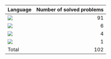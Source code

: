 
| Language  | Number of solved problems |
|:---|---:|
|![](https://img.shields.io/badge/Javascript-F7DF1E?style=flat&logo=JavaScript&logoColor=white)|91|
|![](https://img.shields.io/badge/Python-3776AB?style=flat&logo=python&logoColor=white)|6|
|![](https://img.shields.io/badge/C++-00599C?style=flat&logo=cplusplus&logoColor=white)|4|
|![](https://img.shields.io/badge/C-A8B9CC?style=flat&logo=c&logoColor=white)|1|
|Total| 102|

